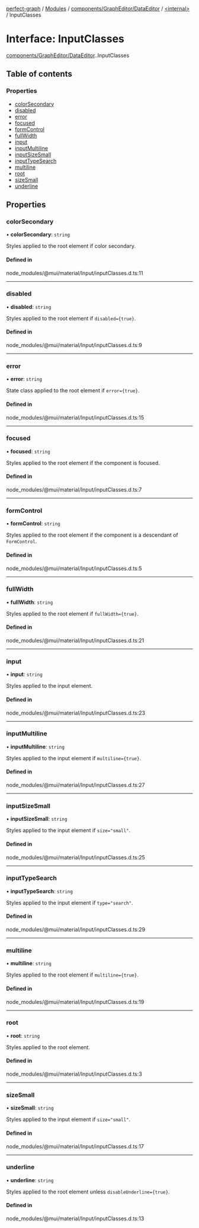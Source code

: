 [perfect-graph](../README.md) / [Modules](../modules.md) / [components/GraphEditor/DataEditor](../modules/components_GraphEditor_DataEditor.md) / [<internal\>](../modules/components_GraphEditor_DataEditor._internal_.md) / InputClasses

# Interface: InputClasses

[components/GraphEditor/DataEditor](../modules/components_GraphEditor_DataEditor.md).[<internal>](../modules/components_GraphEditor_DataEditor._internal_.md).InputClasses

## Table of contents

### Properties

- [colorSecondary](components_GraphEditor_DataEditor._internal_.InputClasses.md#colorsecondary)
- [disabled](components_GraphEditor_DataEditor._internal_.InputClasses.md#disabled)
- [error](components_GraphEditor_DataEditor._internal_.InputClasses.md#error)
- [focused](components_GraphEditor_DataEditor._internal_.InputClasses.md#focused)
- [formControl](components_GraphEditor_DataEditor._internal_.InputClasses.md#formcontrol)
- [fullWidth](components_GraphEditor_DataEditor._internal_.InputClasses.md#fullwidth)
- [input](components_GraphEditor_DataEditor._internal_.InputClasses.md#input)
- [inputMultiline](components_GraphEditor_DataEditor._internal_.InputClasses.md#inputmultiline)
- [inputSizeSmall](components_GraphEditor_DataEditor._internal_.InputClasses.md#inputsizesmall)
- [inputTypeSearch](components_GraphEditor_DataEditor._internal_.InputClasses.md#inputtypesearch)
- [multiline](components_GraphEditor_DataEditor._internal_.InputClasses.md#multiline)
- [root](components_GraphEditor_DataEditor._internal_.InputClasses.md#root)
- [sizeSmall](components_GraphEditor_DataEditor._internal_.InputClasses.md#sizesmall)
- [underline](components_GraphEditor_DataEditor._internal_.InputClasses.md#underline)

## Properties

### colorSecondary

• **colorSecondary**: `string`

Styles applied to the root element if color secondary.

#### Defined in

node_modules/@mui/material/Input/inputClasses.d.ts:11

___

### disabled

• **disabled**: `string`

Styles applied to the root element if `disabled={true}`.

#### Defined in

node_modules/@mui/material/Input/inputClasses.d.ts:9

___

### error

• **error**: `string`

State class applied to the root element if `error={true}`.

#### Defined in

node_modules/@mui/material/Input/inputClasses.d.ts:15

___

### focused

• **focused**: `string`

Styles applied to the root element if the component is focused.

#### Defined in

node_modules/@mui/material/Input/inputClasses.d.ts:7

___

### formControl

• **formControl**: `string`

Styles applied to the root element if the component is a descendant of `FormControl`.

#### Defined in

node_modules/@mui/material/Input/inputClasses.d.ts:5

___

### fullWidth

• **fullWidth**: `string`

Styles applied to the root element if `fullWidth={true}`.

#### Defined in

node_modules/@mui/material/Input/inputClasses.d.ts:21

___

### input

• **input**: `string`

Styles applied to the input element.

#### Defined in

node_modules/@mui/material/Input/inputClasses.d.ts:23

___

### inputMultiline

• **inputMultiline**: `string`

Styles applied to the input element if `multiline={true}`.

#### Defined in

node_modules/@mui/material/Input/inputClasses.d.ts:27

___

### inputSizeSmall

• **inputSizeSmall**: `string`

Styles applied to the input element if `size="small"`.

#### Defined in

node_modules/@mui/material/Input/inputClasses.d.ts:25

___

### inputTypeSearch

• **inputTypeSearch**: `string`

Styles applied to the input element if `type="search"`.

#### Defined in

node_modules/@mui/material/Input/inputClasses.d.ts:29

___

### multiline

• **multiline**: `string`

Styles applied to the root element if `multiline={true}`.

#### Defined in

node_modules/@mui/material/Input/inputClasses.d.ts:19

___

### root

• **root**: `string`

Styles applied to the root element.

#### Defined in

node_modules/@mui/material/Input/inputClasses.d.ts:3

___

### sizeSmall

• **sizeSmall**: `string`

Styles applied to the input element if `size="small"`.

#### Defined in

node_modules/@mui/material/Input/inputClasses.d.ts:17

___

### underline

• **underline**: `string`

Styles applied to the root element unless `disableUnderline={true}`.

#### Defined in

node_modules/@mui/material/Input/inputClasses.d.ts:13
